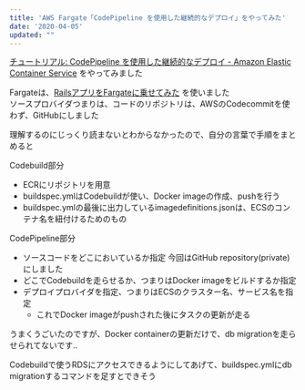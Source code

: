 ```yaml
---
title: 'AWS Fargate「CodePipeline を使用した継続的なデプロイ」をやってみた'
date: '2020-04-05'
updated: ""
---
```


[チュートリアル: CodePipeline を使用した継続的なデプロイ \- Amazon Elastic Container Service](https://docs.aws.amazon.com/ja_jp/AmazonECS/latest/developerguide/ecs-cd-pipeline.html) をやってみました

Fargateは、[RailsアプリをFargateに乗せてみた](/aws-fargate) を使いました  
ソースプロバイダつまりは、コードのリポジトリは、AWSのCodecommitを使わず、GitHubにしました

理解するのにじっくり読まないとわからなかったので、自分の言葉で手順をまとめると  

Codebuild部分

- ECRにリポジトリを用意
- buildspec.ymlはCodebuildが使い、Docker imageの作成、pushを行う
- buildspec.ymlの最後に出力しているimagedefinitions.jsonは、ECSのコンテナ名を紐付けるためのもの

CodePipeline部分  

- ソースコードをどこにおいているか指定 今回はGitHub repository(private)にしました
- どこでCodebuildを走らせるか、つまりはDocker imageをビルドするか指定
- デプロイプロバイダを指定、つまりはECSのクラスター名、サービス名を指定
  - これでDocker imageがpushされた後にタスクの更新が走る

うまくうごいたのですが、Docker containerの更新だけで、db migrationを走らせられてないです..

Codebuildで使うRDSにアクセスできるようにしてあげて、buildspec.ymlにdb migrationするコマンドを足すとできそう